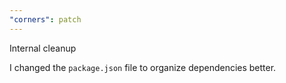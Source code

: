 ```yaml
---
"corners": patch
---
```


Internal cleanup

I changed the `package.json` file to organize dependencies better.
